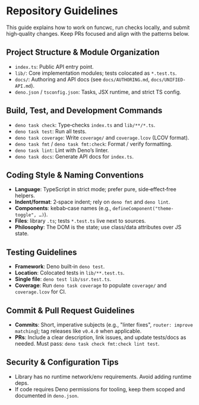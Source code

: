 # Repository Guidelines

This guide explains how to work on funcwc, run checks locally, and submit high‑quality changes. Keep PRs focused and align with the patterns below.

## Project Structure & Module Organization
- `index.ts`: Public API entry point.
- `lib/`: Core implementation modules; tests colocated as `*.test.ts`.
- `docs/`: Authoring and API docs (see `docs/AUTHORING.md`, `docs/UNIFIED-API.md`).
- `deno.json` / `tsconfig.json`: Tasks, JSX runtime, and strict TS config.

## Build, Test, and Development Commands
- `deno task check`: Type‑checks `index.ts` and `lib/**/*.ts`.
- `deno task test`: Run all tests.
- `deno task coverage`: Write `coverage/` and `coverage.lcov` (LCOV format).
- `deno task fmt` / `deno task fmt:check`: Format / verify formatting.
- `deno task lint`: Lint with Deno’s linter.
- `deno task docs`: Generate API docs for `index.ts`.

## Coding Style & Naming Conventions
- **Language**: TypeScript in strict mode; prefer pure, side‑effect‑free helpers.
- **Indent/format**: 2‑space indent; rely on `deno fmt` and `deno lint`.
- **Components**: kebab‑case names (e.g., `defineComponent("theme-toggle", …)`).
- **Files**: library `.ts`; tests `*.test.ts` live next to sources.
- **Philosophy**: The DOM is the state; use class/data attributes over JS state.

## Testing Guidelines
- **Framework**: Deno built‑in `deno test`.
- **Location**: Colocated tests in `lib/**.test.ts`.
- **Single file**: `deno test lib/ssr.test.ts`.
- **Coverage**: Run `deno task coverage` to populate `coverage/` and `coverage.lcov` for CI.

## Commit & Pull Request Guidelines
- **Commits**: Short, imperative subjects (e.g., "linter fixes", `router: improve matching`); tag releases like `v0.4.0` when applicable.
- **PRs**: Include a clear description, link issues, and update tests/docs as needed. Must pass: `deno task check fmt:check lint test`.

## Security & Configuration Tips
- Library has no runtime network/env requirements. Avoid adding runtime deps.
- If code requires Deno permissions for tooling, keep them scoped and documented in `deno.json`.
